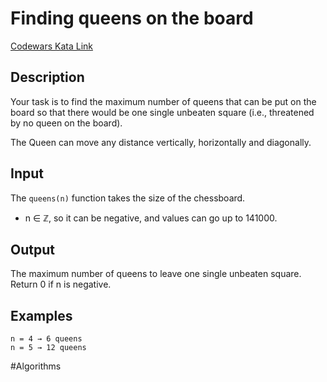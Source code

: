 # Finding queens on the board

[Codewars Kata Link](https://www.codewars.com/kata/64060d8ab2dd990058b7f8ee/python)

## Description
Your task is to find the maximum number of queens that can be put on the board so that there would be one single unbeaten square (i.e., threatened by no queen on the board).

The Queen can move any distance vertically, horizontally and diagonally.

## Input
The `queens(n)` function takes the size of the chessboard.

- n ∈ ℤ, so it can be negative, and values can go up to 141000.

## Output
The maximum number of queens to leave one single unbeaten square.
Return 0 if n is negative.

## Examples
```
n = 4 → 6 queens
n = 5 → 12 queens
```

#Algorithms